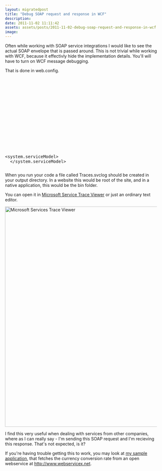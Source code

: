 ```yaml
---
layout: migratedpost
title: "Debug SOAP request and response in WCF"
description:
date: 2011-11-02 11:11:42
assets: assets/posts/2011-11-02-debug-soap-request-and-response-in-wcf
image: 
---
```


<p>Often while working with SOAP service integrations I would like to see the actual SOAP envelope that is passed around. This is not trivial while working with WCF, because it effectivly hide the implementation details. You'll will have to turn on WCF message debugging.</p>
<p>That is done in web.config.</p>
<pre class="brush:xml"><?xml version="1.0" encoding="utf-8" ?>
<configuration>
  <system.diagnostics>
    <sources>
      <source name="System.ServiceModel.MessageLogging">
        <listeners>
          <add name="xml"/>
        </listeners>
      </source>
    </sources>
    <sharedListeners>
      <add name="xml" type="System.Diagnostics.XmlWriterTraceListener" initializeData="Traces.svclog" />
    </sharedListeners>
  </system.diagnostics>

  <system.serviceModel>
    <diagnostics wmiProviderEnabled="true">
      <messageLogging
           logEntireMessage="true"
           logMalformedMessages="true"
           logMessagesAtServiceLevel="true"
           logMessagesAtTransportLevel="true"
           maxMessagesToLog="3000"
       />
    </diagnostics>
  </system.serviceModel>
</configuration></pre>
<p>When you run your code a file called Traces.svclog should be created in your output directory. In a website this would be root of the site, and in a native application, this would be the bin folder.</p>
<p>You can open it in <a href="http://litemedia.info/wcf-the-connection-was-closed-unexpectedly">Microsoft Service Trace Viewer</a> or just an ordinary text editor.</p>
<p><img src="http://litemedia.info/media/Default/BlogPost/blog/mstv.png" alt="Microsoft Services Trace Viewer" width="763" height="728" /></p>
<p>I find this very useful when dealing with services from other companies, where as I can really say - I'm sending this SOAP request and I'm recieving this response. That's not expected, is it?</p>
<p>If you're having trouble getting this to work, you may look at <a href="http://litemedia.info/media/Default/BlogPost/blog/LiteMedia.WCFDebugging.zip">my sample application</a>, that fetches the currency conversion rate from an open webservice at <a href="http://www.webservicex.net/">http://www.webservicex.net</a>.</p>
